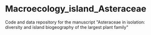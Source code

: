 # Macroecology_island_Asteraceae

Code and data repository for the manuscript "Asteraceae in isolation: diversity and island biogeography of
the largest plant family"
